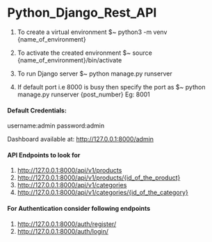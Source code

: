 # Python_Django_Rest_API

1. To create a virtual environment 
	$~ python3 -m venv {name_of_environment}

2. To activate the created environment
	$~ source {name_of_environment}/bin/activate
    
3. To run Django server
	$~ python manage.py runserver
    
4. If default port i.e 8000 is busy then specify the port as
        $~ python manage.py runserver {post_number}    Eg: 8001

#### Default Credentials:
  username:admin
  password:admin
  
  Dashboard available at: http://127.0.0.1:8000/admin
  
#### API Endpoints to look for
  1. http://127.0.0.1:8000/api/v1/products
  2. http://127.0.0.1:8000/api/v1/products/{id_of_the_product}
  3. http://127.0.0.1:8000/api/v1/categories
  4. http://127.0.0.1:8000/api/v1/categories/{id_of_the_category}
  
#### For Authentication consider following endpoints
  1. http://127.0.0.1:8000/auth/register/
  2. http://127.0.0.1:8000/auth/login/
